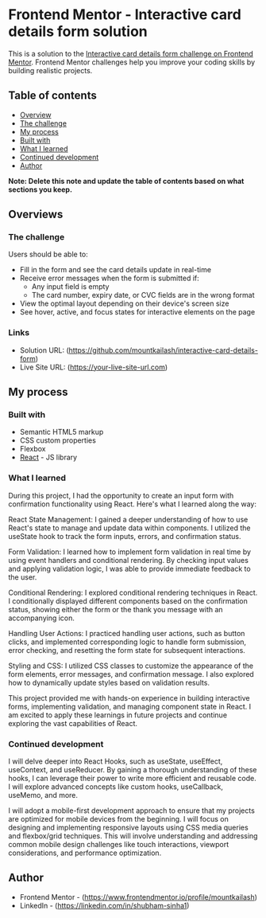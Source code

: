 # Frontend Mentor - Interactive card details form solution

This is a solution to the [Interactive card details form challenge on Frontend Mentor](https://www.frontendmentor.io/challenges/interactive-card-details-form-XpS8cKZDWw). Frontend Mentor challenges help you improve your coding skills by building realistic projects. 

## Table of contents

-   [Overview](#overview)
-   [The challenge](#the-challenge)
-   [My process](#my-process)
-   [Built with](#built-with)
-   [What I learned](#what-i-learned)
-   [Continued development](#continued-development)
-   [Author](#author)

**Note: Delete this note and update the table of contents based on what sections you keep.**

## Overviews

### The challenge

Users should be able to:

- Fill in the form and see the card details update in real-time
- Receive error messages when the form is submitted if:
  - Any input field is empty
  - The card number, expiry date, or CVC fields are in the wrong format
- View the optimal layout depending on their device's screen size
- See hover, active, and focus states for interactive elements on the page


### Links

- Solution URL: (https://github.com/mountkailash/interactive-card-details-form)
- Live Site URL: (https://your-live-site-url.com)

## My process

### Built with

- Semantic HTML5 markup
- CSS custom properties
- Flexbox
- [React](https://reactjs.org/) - JS library


### What I learned

During this project, I had the opportunity to create an input form with confirmation functionality using React. Here's what I learned along the way:

React State Management: I gained a deeper understanding of how to use React's state to manage and update data within components. I utilized the useState hook to track the form inputs, errors, and confirmation status.

Form Validation: I learned how to implement form validation in real time by using event handlers and conditional rendering. By checking input values and applying validation logic, I was able to provide immediate feedback to the user.

Conditional Rendering: I explored conditional rendering techniques in React. I conditionally displayed different components based on the confirmation status, showing either the form or the thank you message with an accompanying icon.

Handling User Actions: I practiced handling user actions, such as button clicks, and implemented corresponding logic to handle form submission, error checking, and resetting the form state for subsequent interactions.

Styling and CSS: I utilized CSS classes to customize the appearance of the form elements, error messages, and confirmation message. I also explored how to dynamically update styles based on validation results.

This project provided me with hands-on experience in building interactive forms, implementing validation, and managing component state in React. I am excited to apply these learnings in future projects and continue exploring the vast capabilities of React.

### Continued development
I will delve deeper into React Hooks, such as useState, useEffect, useContext, and useReducer. By gaining a thorough understanding of these hooks, I can leverage their power to write more efficient and reusable code. I will explore advanced concepts like custom hooks, useCallback, useMemo, and more.

I will adopt a mobile-first development approach to ensure that my projects are optimized for mobile devices from the beginning. I will focus on designing and implementing responsive layouts using CSS media queries and flexbox/grid techniques. This will involve understanding and addressing common mobile design challenges like touch interactions, viewport considerations, and performance optimization.

## Author

- Frontend Mentor - (https://www.frontendmentor.io/profile/mountkailash)
- LinkedIn - (https://linkedin.com/in/shubham-sinha1)



